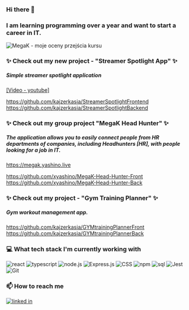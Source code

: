 ###  Hi there 👋

### I am learning programming over a year and want to start a career in IT. 

![MegaK - moje oceny przejścia kursu]([[https://img.shields.io/badge/git%20-%23404d59.svg?style=for-the-badge&logo=git&logoColor=red](https://scontent-fra3-1.xx.fbcdn.net/v/t1.15752-9/354074521_227057563538811_5081428768276882738_n.png?_nc_cat=103&ccb=1-7&_nc_sid=ae9488&_nc_ohc=dNHIa-1TbC0AX99hXWP&_nc_ht=scontent-fra3-1.xx&oh=03_AdSzM8WYvAuCq-TMHANwCeGYQeOpygevZR6SAXTDFmp3lw&oe=64C92AF2)])

### ✨ Check out my new project - "Streamer Spotlight App" ✨

##### Simple streamer spotlight application

[[Video - youtube]](https://youtu.be/pJa3ivuAMmg)

https://github.com/kajzerkasia/StreamerSpotlightFrontend                     
https://github.com/kajzerkasia/StreamerSpotlightBackend

### ✨ Check out my group project "MegaK Head Hunter" ✨

##### The application allows you to easily connect people from HR departments of companies, including Headhunters [HR], with people looking for a job in IT.

https://megak.yashino.live

https://github.com/xyashino/MegaK-Head-Hunter-Front   
https://github.com/xyashino/MegaK-Head-Hunter-Back

### ✨ Check out my project - "Gym Training Planner" ✨

##### Gym workout management app.

https://github.com/kajzerkasia/GYMtrainingPlannerFront  
https://github.com/kajzerkasia/GYMtrainingPlannerBack

###  💻 What tech stack I'm currently working with
![react](https://img.shields.io/badge/react%20-%23404d59.svg?logo=react&style=for-the-badge&logoColor=cyan)
![typescript](https://img.shields.io/badge/typescript%20-%23404d59.svg?logo=typescript&style=for-the-badge&logoColor=blue)
![node.js](https://img.shields.io/badge/node.js%20-%23404d59.svg?logo=node.js&style=for-the-badge&logoColor=green)
![Express.js](https://img.shields.io/badge/express.js%20-%23404d59.svg?style=for-the-badge&logo=express&logoColor=%2361DAFB)
![CSS](https://img.shields.io/badge/CSS%20-%23404d59.svg?&style=for-the-badge&logo=css3&logoColor=blue)
![npm](https://img.shields.io/badge/npm%20-%23404d59.svg?logo=npm&style=for-the-badge&logoColor=red)
![sql](https://img.shields.io/badge/sql%20-%23404d59.svg?logo=mysql&style=for-the-badge&logoColor=orange)
![Jest](https://img.shields.io/badge/-jest%20-%23404d59.svg?style=for-the-badge&logo=jest&logoColor=red)
![Git](https://img.shields.io/badge/git%20-%23404d59.svg?style=for-the-badge&logo=git&logoColor=red)

###  📫 How to reach me
[<img src="https://img.shields.io/badge/linked%20in-%23404d59.svg?logo=linkedin&style=for-the-badge&logoColor=blue" alt="linked in" />](https://www.linkedin.com/in/katarzyna-kajzer/)
